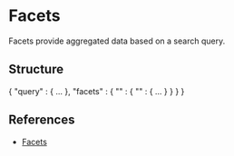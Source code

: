 # Facets

Facets provide aggregated data based on a search query.


## Structure

{
  "query"  : { ... },
  "facets" : {
    "<FACET NAME>" : {
      "<FACET TYPE>" : { ... }
    }
  }
}


## References

* [Facets](http://www.elasticsearch.org/guide/reference/api/search/facets/)

